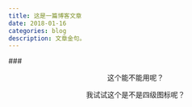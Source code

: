 ```yaml
---
title: 这是一篇博客文章
date: 2018-01-16
categories: blog
description: 文章金句。
---
```

###<center> 这个能不能用呢？

我试试这个是不是四级图标呢？











